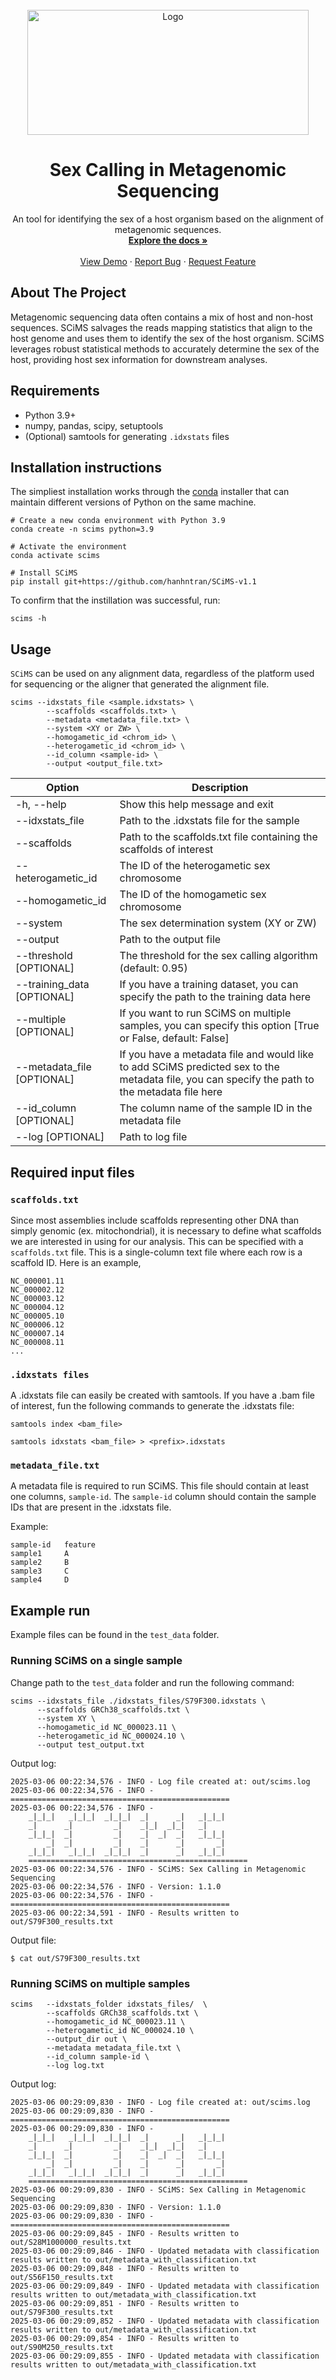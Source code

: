 <!-- PROJECT LOGO -->
<br />
<div align="center">
  <a href="https://github.com/othneildrew/Best-README-Template">
    <img src="static/scims_logo.png" alt="Logo" width="450" height="200">
  </a>

  <h1 align="center">Sex Calling in Metagenomic Sequencing</h1>

  <p align="center">
    An tool for identifying the sex of a host organism based on the alignment of metagenomic sequences.
    <br />
    <a href="https://github.com/hanhntran/SCiMS-v1.1"><strong>Explore the docs »</strong></a>
    <br />
    <br />
    <a href="https://github.com/hanhntran/SCiMS-v1.1">View Demo</a>
    &middot;
    <a href="https://github.com/hanhntran/SCiMS-v1.1/issues/new?labels=bug&template=bug-report---.md">Report Bug</a>
    &middot;
    <a href="https://github.com/hanhntran/SCiMS-v1.1/issues/new?labels=enhancement&template=feature-request---.md">Request Feature</a>
  </p>
</div>



<!-- ABOUT THE PROJECT -->
## About The Project

Metagenomic sequencing data often contains a mix of host and non-host sequences. SCiMS salvages the reads mapping statistics that align to the host genome and uses them to identify the sex of the host organism. SCiMS leverages robust statistical methods to accurately determine the sex of the host, providing host sex information for downstream analyses.




## Requirements

- Python 3.9+
- numpy, pandas, scipy, setuptools
- (Optional) samtools for generating `.idxstats` files 

## Installation instructions

The simpliest installation works through the [conda](https://docs.conda.io/en/latest/miniconda.html) installer that can maintain different versions of Python on the same machine. 

```
# Create a new conda environment with Python 3.9
conda create -n scims python=3.9

# Activate the environment
conda activate scims

# Install SCiMS
pip install git+https://github.com/hanhntran/SCiMS-v1.1
```

To confirm that the instillation was successful, run:
```
scims -h
```

## Usage
`SCiMS` can be used on any alignment data, regardless of the platform used for sequencing or the aligner that generated the alignment file. 

```
scims --idxstats_file <sample.idxstats> \
        --scaffolds <scaffolds.txt> \
        --metadata <metadata_file.txt> \
        --system <XY or ZW> \
        --homogametic_id <chrom_id> \
        --heterogametic_id <chrom_id> \
        --id_column <sample-id> \
        --output <output_file.txt>
```
| Option             | Description                                                                          |
|--------------------|----------------------------------------------------------------------------------|
| -h, --help         | Show this help message and exit                                                      |
| --idxstats_file    | Path to the .idxstats file for the sample                                             |
| --scaffolds        | Path to the scaffolds.txt file containing the scaffolds of interest                     |
| --heterogametic_id | The ID of the heterogametic sex chromosome                                             |
| --homogametic_id   | The ID of the homogametic sex chromosome                                               |
| --system           | The sex determination system (XY or ZW)                                                |
| --output           | Path to the output file                                                                |
| --threshold [OPTIONAL]        | The threshold for the sex calling algorithm (default: 0.95)                             |
| --training_data [OPTIONAL]    | If you have a training dataset, you can specify the path to the training data here        |
| --multiple [OPTIONAL]    | If you want to run SCiMS on multiple samples, you can specify this option [True or False, default: False]         |
| --metadata_file [OPTIONAL]    | If you have a metadata file and would like to add SCiMS predicted sex to the metadata file, you can specify the path to the metadata file here         |
| --id_column [OPTIONAL]        | The column name of the sample ID in the metadata file                                  |
| --log [OPTIONAL]    | Path to log file         |
## Required input files

### `scaffolds.txt`
Since most assemblies include scaffolds representing other DNA than simply genomic (ex. mitochondrial), it is necessary to define what scaffolds we are interested in using for our analysis. This can be specified with a ```scaffolds.txt``` file. This is a single-column text file where each row is a scaffold ID. Here is an example, 
```
NC_000001.11
NC_000002.12
NC_000003.12
NC_000004.12
NC_000005.10
NC_000006.12
NC_000007.14
NC_000008.11
...
``` 

### `.idxstats files`
A .idxstats file can easily be created with samtools. If you have a .bam file of interest, fun the following commands to generate the .idxstats file:

```shell
samtools index <bam_file>
```

```shell
samtools idxstats <bam_file> > <prefix>.idxstats
```

### `metadata_file.txt`
A metadata file is required to run SCiMS. This file should contain at least one columns, `sample-id`. The `sample-id` column should contain the sample IDs that are present in the .idxstats file. 

Example:
```
sample-id	feature
sample1		A
sample2		B
sample3		C
sample4		D

```

## Example run
Example files can be found in the ```test_data``` folder.

### Running SCiMS on a single sample
Change path to the ```test_data``` folder and run the following command:
```
scims --idxstats_file ./idxstats_files/S79F300.idxstats \
      --scaffolds GRCh38_scaffolds.txt \
      --system XY \
      --homogametic_id NC_000023.11 \
      --heterogametic_id NC_000024.10 \
      --output test_output.txt
```

Output log:
```
2025-03-06 00:22:34,576 - INFO - Log file created at: out/scims.log
2025-03-06 00:22:34,576 - INFO -  
=================================================
2025-03-06 00:22:34,576 - INFO - 
    _|_|_|   _|_|_|  _|_|_|  _|      _|   _|_|_|  
    _|      _|         _|    _|_|  _|_|   _|        
    _|_|_|  _|         _|    _|  _|  _|   _|_|_|    
        _|  _|         _|    _|      _|       _|  
    _|_|_|   _|_|_|  _|_|_|  _|      _|   _|_|_|    
    =================================================
2025-03-06 00:22:34,576 - INFO - SCiMS: Sex Calling in Metagenomic Sequencing
2025-03-06 00:22:34,576 - INFO - Version: 1.1.0
2025-03-06 00:22:34,576 - INFO - =================================================
2025-03-06 00:22:34,591 - INFO - Results written to out/S79F300_results.txt
```
Output file:
```
$ cat out/S79F300_results.txt
```

### Running SCiMS on multiple samples

```
scims   --idxstats_folder idxstats_files/  \
        --scaffolds GRCh38_scaffolds.txt \
        --homogametic_id NC_000023.11 \
        --heterogametic_id NC_000024.10 \
        --output_dir out \
        --metadata metadata_file.txt \
        --id_column sample-id \
        --log log.txt
```

Output log:
```
2025-03-06 00:29:09,830 - INFO - Log file created at: out/scims.log
2025-03-06 00:29:09,830 - INFO -  
=================================================
2025-03-06 00:29:09,830 - INFO - 
    _|_|_|   _|_|_|  _|_|_|  _|      _|   _|_|_|  
    _|      _|         _|    _|_|  _|_|   _|        
    _|_|_|  _|         _|    _|  _|  _|   _|_|_|    
        _|  _|         _|    _|      _|       _|  
    _|_|_|   _|_|_|  _|_|_|  _|      _|   _|_|_|    
    =================================================
2025-03-06 00:29:09,830 - INFO - SCiMS: Sex Calling in Metagenomic Sequencing
2025-03-06 00:29:09,830 - INFO - Version: 1.1.0
2025-03-06 00:29:09,830 - INFO - =================================================
2025-03-06 00:29:09,845 - INFO - Results written to out/S28M1000000_results.txt
2025-03-06 00:29:09,846 - INFO - Updated metadata with classification results written to out/metadata_with_classification.txt
2025-03-06 00:29:09,848 - INFO - Results written to out/S56F150_results.txt
2025-03-06 00:29:09,849 - INFO - Updated metadata with classification results written to out/metadata_with_classification.txt
2025-03-06 00:29:09,851 - INFO - Results written to out/S79F300_results.txt
2025-03-06 00:29:09,852 - INFO - Updated metadata with classification results written to out/metadata_with_classification.txt
2025-03-06 00:29:09,854 - INFO - Results written to out/S90M250_results.txt
2025-03-06 00:29:09,855 - INFO - Updated metadata with classification results written to out/metadata_with_classification.txt
```
